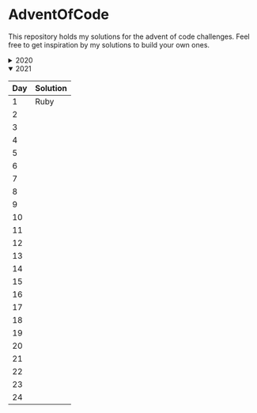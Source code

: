 # AdventOfCode

This repository holds my solutions for the advent of code challenges.
Feel free to get inspiration by my solutions to build your own ones.

<details>
<summary>2020</summary>

| Day | Solution    |
|-----|-------------|
| 1   | Java        |
| 2   | Java        |
| 3   | Java & C#   |
| 4   | Java        |
| 5   | Java        |
| 6   | Java        |
| 7   | ❌           |
| 8   | Java        |
| 9   |             |
| 10  |             |
| 11  |             |
| 12  |             |
| 13  |             |
| 14  |             |
| 15  |             |
| 16  |             |
| 17  |             |
| 18  |             |
| 19  |             |
| 20  |             |
| 21  |             |
| 22  |             |
| 23  |             |
| 24  |             |
</details>

<details open>
<summary>2021</summary>

| Day | Solution |
|-----|----------|
| 1   | Ruby     |
| 2   |          |
| 3   |          |
| 4   |          |
| 5   |          |
| 6   |          |
| 7   |          |
| 8   |          |
| 9   |          |
| 10  |          |
| 11  |          |
| 12  |          |
| 13  |          |
| 14  |          |
| 15  |          |
| 16  |          |
| 17  |          |
| 18  |          |
| 19  |          |
| 20  |          |
| 21  |          |
| 22  |          |
| 23  |          |
| 24  |          |
</details>
